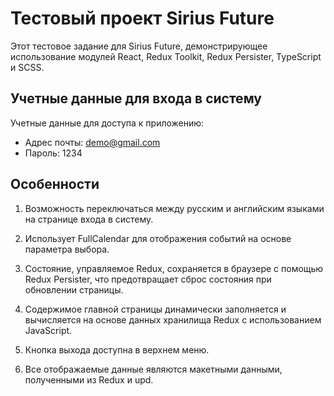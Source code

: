 # Тестовый проект Sirius Future

Этот тестовое задание для Sirius Future, демонстрирующее использование модулей React, Redux Toolkit, Redux Persister, TypeScript и SCSS.

## Учетные данные для входа в систему

Учетные данные для доступа к приложению:

- Адрес почты: demo@gmail.com
- Пароль: 1234

## Особенности

1. Возможность переключаться между русским и английским языками на странице входа в систему.

2. Использует FullCalendar для отображения событий на основе параметра выбора.

3. Состояние, управляемое Redux, сохраняется в браузере с помощью Redux Persister, что предотвращает сброс состояния при обновлении страницы.

4. Содержимое главной страницы динамически заполняется и вычисляется на основе данных хранилища Redux с использованием JavaScript.

5. Кнопка выхода доступна в верхнем меню.

6. Все отображаемые данные являются макетными данными, полученными из Redux и upd.
